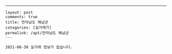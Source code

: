 ---
    layout: post
    comments: true
    title: 전라남도 해남군
    categories: [실거래가]
    permalink: /apt/전라남도 해남군
    ---

    2021-06-30 실거래 정보가 없습니다.

    